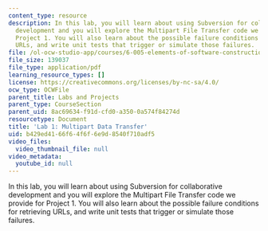 ```yaml
---
content_type: resource
description: In this lab, you will learn about using Subversion for collaborative
  development and you will explore the Multipart File Transfer code we provide for
  Project 1. You will also learn about the possible failure conditions for retrieving
  URLs, and write unit tests that trigger or simulate those failures.
file: /ol-ocw-studio-app/courses/6-005-elements-of-software-construction-fall-2008/b429ed4166f64f6f6e9d8540f710adf5_MIT6_005f08_project01_lab.pdf
file_size: 139037
file_type: application/pdf
learning_resource_types: []
license: https://creativecommons.org/licenses/by-nc-sa/4.0/
ocw_type: OCWFile
parent_title: Labs and Projects
parent_type: CourseSection
parent_uid: 8ac69634-f91d-cfd0-a350-0a574f84274d
resourcetype: Document
title: 'Lab 1: Multipart Data Transfer'
uid: b429ed41-66f6-4f6f-6e9d-8540f710adf5
video_files:
  video_thumbnail_file: null
video_metadata:
  youtube_id: null
---
```

In this lab, you will learn about using Subversion for collaborative development and you will explore the Multipart File Transfer code we provide for Project 1. You will also learn about the possible failure conditions for retrieving URLs, and write unit tests that trigger or simulate those failures.